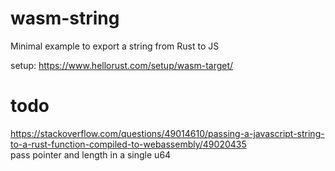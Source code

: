 wasm-string
======

Minimal example to export a string from Rust to JS

setup: https://www.hellorust.com/setup/wasm-target/

todo
====

https://stackoverflow.com/questions/49014610/passing-a-javascript-string-to-a-rust-function-compiled-to-webassembly/49020435  
pass pointer and length in a single u64  
